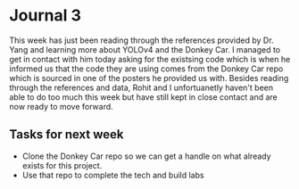 # Journal 3

This week has just been reading through the references provided by Dr. Yang and learning more about YOLOv4 and the Donkey
Car. I managed to get in contact with him today asking for the existsing code which is when he informed us that
the code they are using comes from the Donkey Car repo which is sourced in one of the posters he provided us with. Besides
reading through the references and data, Rohit and I unfortuanetly haven't been able to do too much this week but have still
kept in close contact and are now ready to move forward.

## Tasks for next week

- Clone the Donkey Car repo so we can get a handle on what already exists for this project.
- Use that repo to complete the tech and build labs
